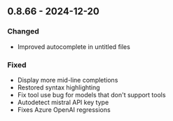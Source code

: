 ## 0.8.66 - 2024-12-20
### Changed
* Improved autocomplete in untitled files
### Fixed
* Display more mid-line completions
* Restored syntax highlighting
* Fix tool use bug for models that don't support tools
* Autodetect mistral API key type
* Fixes Azure OpenAI regressions
